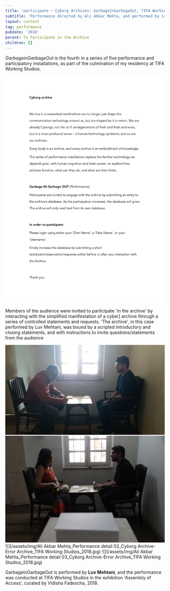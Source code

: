 ```yaml
---
title: 'participate ~ Cyborg Archives: GarbageInGarbageOut, TIFA Working Studios, Pune'
subtitle: 'Performance directed by Ali Akbar Mehta, and performed by Luv Mehtani'
layout: content
tag: performance
pubdate: '2018'
parent: To Participate in the Archive
children: []
---
```

_GarbageinGarbageOut_ is the fourth in a series of five performance and participatory installations, as part of the culmination of my residency at TIFA Working Studios.

![](/assets/img/ali-akbar-mehta_cyborg-archives_artist-s-instructions_2018.jpg)

Members of the audience were invited to participate 'in the archive' by interacting with the simplified manifestation of a cyber] archive through a series of controlled statements and requests. 'The archive', in this case performed by Luv Mehtani, was bound by a scripted introductory and closing statements, and with instructions to invite questions/statements from the audience

![](/assets/img/ali-akbar-mehta_cyborg-archives_performance-view_2018.jpg)
![](/assets/img/ali-akbar-mehta_performance-view_cyborg-archive-garbageingarbageout_tifa-working-studios_2018.jpg)
![](/assets/img/Ali Akbar Mehta_Performance detail 02_Cyborg Archive-Error Archive_TIFA Working Studios_2018.jpg)
![](/assets/img/Ali Akbar Mehta_Performance detail 03_Cyborg Archive-Error Archive_TIFA Working Studios_2018.jpg)


GarbageinGarbageOut is performed by **Luv Mehtani**, and the performance was conducted at TIFA Working Studios in the exhibition 'Assembly of Access', curated by Vidisha Fadescha, 2018.
